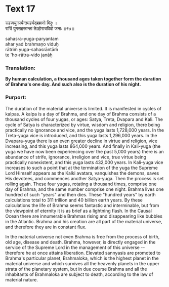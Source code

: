 # Text 17

सहस्रयुगपर्यन्तमहर्यद्ब्रह्मणो विदुः ।  
रात्रिं युगसहस्रान्तां तेऽहोरात्रविदो जनाः ॥१७॥

sahasra-yuga-paryantam  
ahar yad brahmaṇo viduḥ  
rātriḿ yuga-sahasrāntāḿ  
te 'ho-rātra-vido janāḥ



### Translation:

**By human calculation, a thousand ages taken together form the duration of Brahma's one day. And such also is the duration of his night.**

### Purport:

The duration of the material universe is limited. It is manifested in cycles of kalpas. A kalpa is a day of Brahma, and one day of Brahma consists of a thousand cycles of four yugas, or ages: Satya, Treta, Dvapara and Kali. The cycle of Satya is characterized by virtue, wisdom and religion, there being practically no ignorance and vice, and the yuga lasts 1,728,000 years. In the Treta-yuga vice is introduced, and this yuga lasts 1,296,000 years. In the Dvapara-yuga there is an even greater decline in virtue and religion, vice increasing, and this yuga lasts 864,000 years. And finally in Kali-yuga (the yuga we have now been experiencing over the past 5,000 years) there is an abundance of strife, ignorance, irreligion and vice, true virtue being practically nonexistent, and this yuga lasts 432,000 years. In Kali-yuga vice increases to such a point that at the termination of the yuga the Supreme Lord Himself appears as the Kalki avatara, vanquishes the demons, saves His devotees, and commences another Satya-yuga. Then the process is set rolling again. These four yugas, rotating a thousand times, comprise one day of Brahma, and the same number comprise one night. Brahma lives one hundred of such "years" and then dies. These "hundred years" by earth calculations total to 311 trillion and 40 billion earth years. By these calculations the life of Brahma seems fantastic and interminable, but from the viewpoint of eternity it is as brief as a lightning flash. In the Causal Ocean there are innumerable Brahmas rising and disappearing like bubbles in the Atlantic. Brahma and his creation are all part of the material universe, and therefore they are in constant flux.

In the material universe not even Brahma is free from the process of birth, old age, disease and death. Brahma, however, is directly engaged in the service of the Supreme Lord in the management of this universe -- therefore he at once attains liberation. Elevated sannyasis are promoted to Brahma's particular planet, Brahmaloka, which is the highest planet in the material universe and which survives all the heavenly planets in the upper strata of the planetary system, but in due course Brahma and all the inhabitants of Brahmaloka are subject to death, according to the law of material nature.